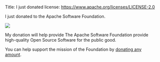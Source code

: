 Title: I just donated
license: https://www.apache.org/licenses/LICENSE-2.0

I just donated to the Apache Software Foundation.

<img src="/images/feathertm.gif"/>

My donation will help provide The Apache Software Foundation
provide high-quality Open Source Software for the public good.

You can help support the mission of the Foundation by 
[donating any amount](http://www.apache.org/foundation/contributing.html).
